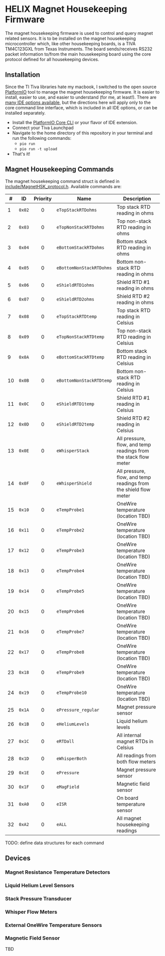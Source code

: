 # HELIX Magnet Housekeeping Firmware
The magnet housekeeping firmware is used to control and query magnet related sensors. It is to be installed on the magnet housekeeping microcontroller which, like other housekeeping boards, is a TIVA TM4C123GXL from Texas Instruments. The board sends/receives RS232 packet information to/from the main housekeeping board using the core protocol defined for all housekeeping devices. 

## Installation
Since the TI Tiva libraries hate my macbook, I switched to the open source [PlatformIO](https://platformio.org) tool to manage the magnet housekeeping firmware. It is easier to install, easier to use, and easier to understand (for me, at least!). There are [many IDE options available](https://platformio.org/install/integration), but the directions here will apply only to the core command line interface, which is included in all IDE options, or can be installed separately. 

- Install the [PlatformIO Core CLI](https://docs.platformio.org/en/latest//core/installation.html) or your flavor of IDE extension.
- Connect your Tiva Launchpad
- Navigate to the home directory of this repository in your terminal and run the following commands:
	- `pio run`
	- `pio run -t upload`
- That's it!

## Magnet Housekeeping Commands
The magnet housekeeping command struct is defined in [include/MagnetHSK_protocol.h](include/MagnetHSK_protocol.h). Available commands are:

| #   |   ID   | Priority | Name                     | Description                                                      |
| --- |:------:|:--------:| ------------------------ | ---------------------------------------------------------------- |
| 1   | `0x02` |    0     | `eTopStackRTDohms`       | Top stack RTD reading in ohms                                    |
| 2   | `0x03` |    0     | `eTopNonStackRTDohms`    | Top non-stack RTD reading in ohms                                |
| 3   | `0x04` |    0     | `eBottomStackRTDohms`    | Bottom stack RTD reading in ohms                                 |
| 4   | `0x05` |    0     | `eBottomNonStackRTDohms` | Bottom non-stack RTD reading in ohms                             |
| 5   | `0x06` |    0     | `eShieldRTD1ohms`        | Shield RTD \#1 reading in ohms                                   |
| 6   | `0x07` |    0     | `eShieldRTD2ohms`        | Shield RTD \#2 reading in ohms                                   |
| 7   | `0x08` |    0     | `eTopStackRTDtemp`       | Top stack RTD reading in Celsius                                 |
| 8   | `0x09` |    0     | `eTopNonStackRTDtemp`    | Top non-stack RTD reading in Celsius                             |
| 9   | `0x0A` |    0     | `eBottomStackRTDtemp`    | Bottom stack RTD reading in Celsius                              |
| 10  | `0x0B` |    0     | `eBottomNonStackRTDtemp` | Bottom non-stack RTD reading in Celsius                          |
| 11  | `0x0C` |    0     | `eShieldRTD1temp`        | Shield RTD \#1 reading in Celsius                                |
| 12  | `0x0D` |    0     | `eShieldRTD2temp`        | Shield RTD \#2 reading in Celsius                                |
| 13  | `0x0E` |    0     | `eWhisperStack`          | All pressure, flow, and temp readings from the stack flow meter  |
| 14  | `0x0F` |    0     | `eWhisperShield`         | All pressure, flow, and temp readings from the shield flow meter |
| 15  | `0x10` |    0     | `eTempProbe1`            | OneWire temperature (location TBD)                               |
| 16  | `0x11` |    0     | `eTempProbe2`            | OneWire temperature (location TBD)                               |
| 17  | `0x12` |    0     | `eTempProbe3`            | OneWire temperature (location TBD)                               |
| 18  | `0x13` |    0     | `eTempProbe4`            | OneWire temperature (location TBD)                               |
| 19  | `0x14` |    0     | `eTempProbe5`            | OneWire temperature (location TBD)                               |
| 20  | `0x15` |    0     | `eTempProbe6`            | OneWire temperature (location TBD)                               |
| 21  | `0x16` |    0     | `eTempProbe7`            | OneWire temperature (location TBD)                               |
| 22  | `0x17` |    0     | `eTempProbe8`            | OneWire temperature (location TBD)                               |
| 23  | `0x18` |    0     | `eTempProbe9`            | OneWire temperature (location TBD)                               |
| 24  | `0x19` |    0     | `eTempProbe10`           | OneWire temperature (location TBD)                               |
| 25  | `0x1A` |    0     | `ePressure_regular`      | Magnet pressure sensor                                           |
| 26  | `0x1B` |    0     | `eHeliumLevels`          | Liquid helium levels                                             |
| 27  | `0x1C` |    0     | `eRTDall`                | All internal magnet RTDs in Celsius                              |
| 28  | `0x1D` |    0     | `eWhisperBoth`           | All readings from both flow meters                               |
| 29  | `0x1E` |    0     | `ePressure`              | Magnet pressure sensor                                           |
| 30  | `0x1F` |    0     | `eMagField`              | Magnetic field sensor                                            |
| 31  | `0xA0` |	0	  |	`eISR`					| On board temperature sensor											|
| 32  | `0xA2` |    0     | `eALL`                   | All magnet housekeeping readings                                 |

TODO: define data structures for each command

## Devices

### Magnet Resistance Temperature Detectors

### Liquid Helium Level Sensors

### Stack Pressure Transducer

### Whisper Flow Meters

### External OneWire Temperature Sensors

### Magnetic Field Sensor

TBD
